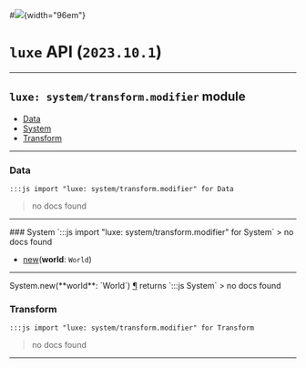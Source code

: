 #![](../../images/luxe-dark.svg){width="96em"}

# `luxe` API (`2023.10.1`)  


---

## `luxe: system/transform.modifier` module

- [Data](#data)   
- [System](#system)   
- [Transform](#transform)   

---

### Data
`:::js import "luxe: system/transform.modifier" for Data`
> no docs found


<hr/>
### System
`:::js import "luxe: system/transform.modifier" for System`
> no docs found

- [new](#System.new)(**world**: `World`)

<hr/>
<endpoint module="luxe: system/transform.modifier" class="System" signature="new(world : World)"></endpoint>
<signature id="System.new">System.new(**world**: `World`)
<a class="headerlink" href="#System.new" title="Permanent link">¶</a></signature>
<span class='api_ret'>returns</span> `:::js System`
> no docs found   

### Transform
`:::js import "luxe: system/transform.modifier" for Transform`
> no docs found


<hr/>

